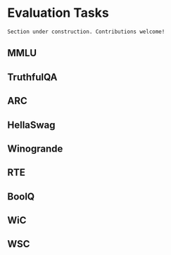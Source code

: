 # Evaluation Tasks

```{attention}
Section under construction. Contributions welcome!
```

## MMLU

## TruthfulQA

## ARC

## HellaSwag

## Winogrande

## RTE

## BoolQ

## WiC

## WSC
